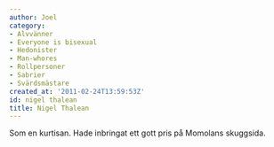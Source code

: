 ```yaml
---
author: Joel
category:
- Alvvänner
- Everyone is bisexual
- Hedonister
- Man-whores
- Rollpersoner
- Sabrier
- Svärdsmästare
created_at: '2011-02-24T13:59:53Z'
id: nigel thalean
title: Nigel Thalean
---
```

Som en kurtisan. Hade inbringat ett gott pris på Momolans skuggsida.